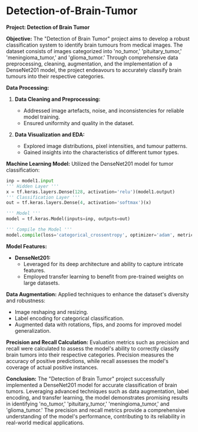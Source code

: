 # Detection-of-Brain-Tumor
**Project: Detection of Brain Tumor**

**Objective:**
The "Detection of Brain Tumor" project aims to develop a robust classification system to identify brain tumours from medical images. The dataset consists of images categorized into 'no_tumor,' 'pituitary_tumor,' 'meningioma_tumor,' and 'glioma_tumor.' Through comprehensive data preprocessing, cleaning, augmentation, and the implementation of a DenseNet201 model, the project endeavours to accurately classify brain tumours into their respective categories.

**Data Processing:**
1. **Data Cleaning and Preprocessing:**
   - Addressed image artefacts, noise, and inconsistencies for reliable model training.
   - Ensured uniformity and quality in the dataset.

2. **Data Visualization and EDA:**
   - Explored image distributions, pixel intensities, and tumour patterns.
   - Gained insights into the characteristics of different tumor types.

**Machine Learning Model:**
Utilized the DenseNet201 model for tumor classification:
```python
inp = model1.input
''' Hidden Layer '''
x = tf.keras.layers.Dense(128, activation='relu')(model1.output)
''' Classification Layer '''
out = tf.keras.layers.Dense(4, activation='softmax')(x)

''' Model '''
model = tf.keras.Model(inputs=inp, outputs=out)

''' Compile the Model '''
model.compile(loss='categorical_crossentropy', optimizer='adam', metrics=['accuracy'])
```

**Model Features:**
- **DenseNet201:**
  - Leveraged for its deep architecture and ability to capture intricate features.
  - Employed transfer learning to benefit from pre-trained weights on large datasets.

**Data Augmentation:**
Applied techniques to enhance the dataset's diversity and robustness:
- Image reshaping and resizing.
- Label encoding for categorical classification.
- Augmented data with rotations, flips, and zooms for improved model generalization.

**Precision and Recall Calculation:**
Evaluation metrics such as precision and recall were calculated to assess the model's ability to correctly classify brain tumors into their respective categories. Precision measures the accuracy of positive predictions, while recall assesses the model's coverage of actual positive instances.

**Conclusion:**
The "Detection of Brain Tumor" project successfully implemented a DenseNet201 model for accurate classification of brain tumors. Leveraging advanced techniques such as data augmentation, label encoding, and transfer learning, the model demonstrates promising results in identifying 'no_tumor,' 'pituitary_tumor,' 'meningioma_tumor,' and 'glioma_tumor.' The precision and recall metrics provide a comprehensive understanding of the model's performance, contributing to its reliability in real-world medical applications.
